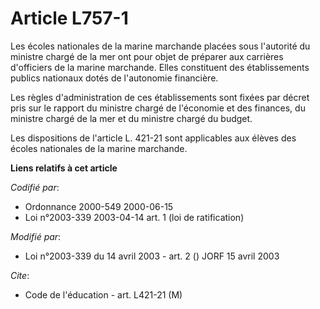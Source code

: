 # Article L757-1

Les écoles nationales de la marine marchande placées sous l'autorité du ministre chargé de la mer ont pour objet de préparer
aux carrières d'officiers de la marine marchande. Elles constituent des établissements publics nationaux dotés de l'autonomie
financière.

Les règles d'administration de ces établissements sont fixées par décret pris sur le rapport du ministre chargé de l'économie
et des finances, du ministre chargé de la mer et du ministre chargé du budget.

Les dispositions de l'article L. 421-21 sont applicables aux élèves des écoles nationales de la marine marchande.

**Liens relatifs à cet article**

_Codifié par_:

  - Ordonnance 2000-549 2000-06-15
  - Loi n°2003-339 2003-04-14 art. 1 (loi de ratification)

_Modifié par_:

  - Loi n°2003-339 du 14 avril 2003 - art. 2 () JORF 15 avril 2003

_Cite_:

  - Code de l'éducation - art. L421-21 (M)
